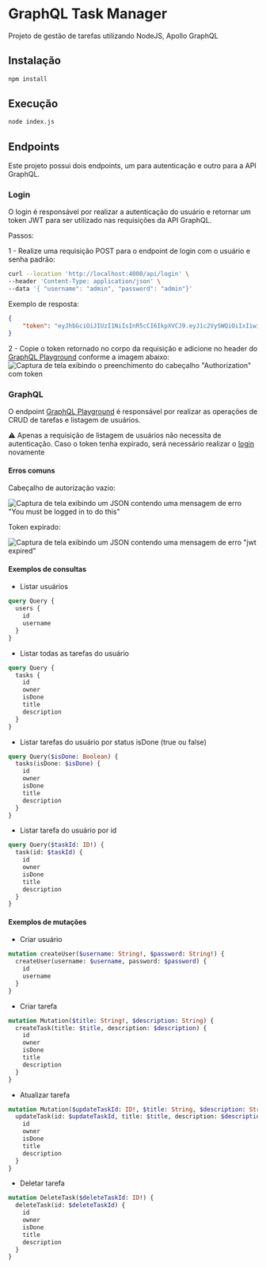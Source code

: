 # GraphQL Task Manager

Projeto de gestão de tarefas utilizando NodeJS, Apollo GraphQL

## Instalação

```bash
npm install
```

## Execução

```bash
node index.js
```

## Endpoints

Este projeto possui dois endpoints, um para autenticação e outro para a API GraphQL.

### Login

O login é responsável por realizar a autenticação do usuário e retornar um token JWT para ser utilizado nas requisições da API GraphQL.

Passos:

1 - Realize uma requisição POST para o endpoint de login com o usuário e senha padrão:

```bash
curl --location 'http://localhost:4000/api/login' \
--header 'Content-Type: application/json' \
--data '{ "username": "admin", "password": "admin"}'
```

Exemplo de resposta:

```json
{
    "token": "eyJhbGciOiJIUzI1NiIsInR5cCI6IkpXVCJ9.eyJ1c2VySWQiOiIxIiwiaWF0IjoxNjk3OTIwMTYxLCJleHAiOjE2OTc5MjA3NjF9.Q1TqWZwljQ1cV0-GfXivgWkEbvr0WdwpvVad08hIYUY"
}
```

2 - Copie o token retornado no corpo da requisição e adicione no header do [GraphQL Playground](http://localhost:4000/api/graphql) conforme a imagem abaixo:
![Captura de tela exibindo o preenchimento do cabeçalho "Authorization" com token](assets/authorization-example.png)

### GraphQL

O endpoint [GraphQL Playground](http://localhost:4000/api/graphql) é responsável por realizar as operações de CRUD de tarefas e listagem de usuários.

⚠ Apenas a requisição de listagem de usuários não necessita de autenticação. Caso o token tenha expirado, será necessário realizar o [login](#login) novamente

#### Erros comuns

Cabeçalho de autorização vazio:

![Captura de tela exibindo um JSON contendo uma mensagem de erro "You must be logged in to do this"](assets/missing-authorization-error.png)

Token expirado:

![Captura de tela exibindo um JSON contendo uma mensagem de erro "jwt expired"](assets/expired-jwt-token.png)

#### Exemplos de consultas

- Listar usuários
```graphql
query Query {
  users {
    id
    username
  }
}
```

- Listar todas as tarefas do usuário
```graphql
query Query {
  tasks {
    id
    owner
    isDone
    title
    description
  }
}
```

- Listar tarefas do usuário por status isDone (true ou false)
```graphql
query Query($isDone: Boolean) {
  tasks(isDone: $isDone) {
    id
    owner
    isDone
    title
    description
  }
}
```

- Listar tarefa do usuário por id
```graphql
query Query($taskId: ID!) {
  task(id: $taskId) {
    id
    owner
    isDone
    title
    description
  }
}
```

#### Exemplos de mutações

- Criar usuário
```graphql
mutation createUser($username: String!, $password: String!) {
  createUser(username: $username, password: $password) {
    id
    username
  }
}
```

- Criar tarefa
```graphql
mutation Mutation($title: String!, $description: String) {
  createTask(title: $title, description: $description) {
    id
    owner
    isDone
    title
    description
  }
}
```

- Atualizar tarefa
```graphql
mutation Mutation($updateTaskId: ID!, $title: String, $description: String, $isDone: Boolean) {
  updateTask(id: $updateTaskId, title: $title, description: $description, isDone: $isDone) {
    id
    owner
    isDone
    title
    description
  }
}
```

- Deletar tarefa
```graphql
mutation DeleteTask($deleteTaskId: ID!) {
  deleteTask(id: $deleteTaskId) {
    id
    owner
    isDone
    title
    description
  }
}
```
